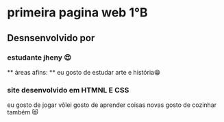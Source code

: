 # primeira pagina web 1°B
## Desnsenvolvido por 
### estudante jheny :heart_eyes:
** áreas afins: ** eu gosto de estudar arte e história:grin:
### site desenvolvido em HTMNL E CSS
eu gosto de jogar vôlei 
 gosto de aprender coisas novas 
 gosto de cozinhar também :heart_eyes_cat:
